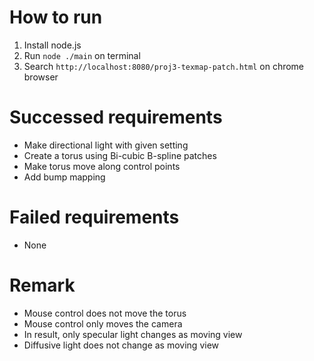 # How to run
1. Install node.js
2. Run `node ./main` on terminal
3. Search `http://localhost:8080/proj3-texmap-patch.html` on chrome browser

# Successed requirements
- Make directional light with given setting
- Create a torus using Bi-cubic B-spline patches
- Make torus move along control points
- Add bump mapping

# Failed requirements
- None

# Remark
- Mouse control does not move the torus
- Mouse control only moves the camera
- In result, only specular light changes as moving view
- Diffusive light does not change as moving view